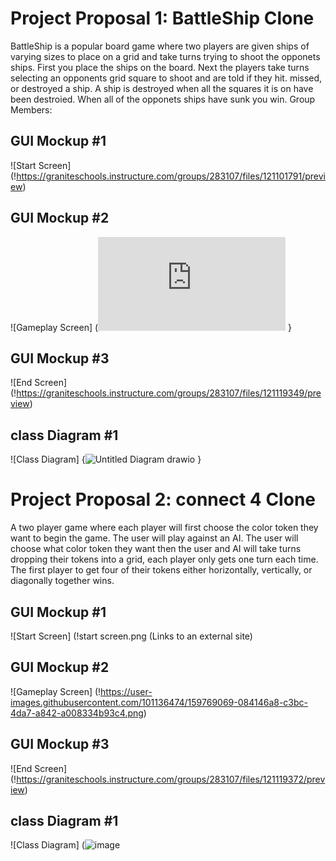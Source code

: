 # Project Proposal 1: BattleShip Clone
BattleShip is a popular board game where two players are given ships of varying sizes to place on a grid and take turns trying to shoot the opponets ships. First you place the ships on the board. Next the players take turns selecting an opponents grid square to shoot and are told if they hit. missed, or destroyed a ship. A ship is destroyed when all the squares it is on have been destroied. When all of the opponets ships have sunk you win.
Group Members:

## GUI Mockup #1
![Start Screen] (!https://graniteschools.instructure.com/groups/283107/files/121101791/preview)

## GUI Mockup #2
![Gameplay Screen] (![battleship.gameplay.pdf](https://github.com/jtb305/ProjectProposal/files/8364931/battleship.gameplay.pdf)
}
## GUI Mockup #3
![End Screen] (!https://graniteschools.instructure.com/groups/283107/files/121119349/preview)
## class Diagram #1
![Class Diagram] {![Untitled Diagram drawio](https://user-images.githubusercontent.com/89048054/160452504-e69b94eb-0e17-42d0-9e56-406a575c1551.png)
}
# Project Proposal 2: connect 4 Clone
A two player game where each player will first choose the color token they want to begin the game. The user will play against an AI. The user will choose what color token they want then the user and AI will take turns dropping their tokens into a grid, each player only gets one turn each time. The first player to get four of their tokens either horizontally, vertically, or diagonally together wins.


## GUI Mockup #1
![Start Screen] (!start screen.png (Links to an external site)

## GUI Mockup #2
![Gameplay Screen] (!https://user-images.githubusercontent.com/101136474/159769069-084146a8-c3bc-4da7-a842-a008334b93c4.png)
## GUI Mockup #3
![End Screen] (!https://graniteschools.instructure.com/groups/283107/files/121119372/preview)
## class Diagram #1
![Class Diagram] (![image](https://user-images.githubusercontent.com/89048054/160893469-762e4e58-9702-4255-b2ce-a10c980b97bd.png)
